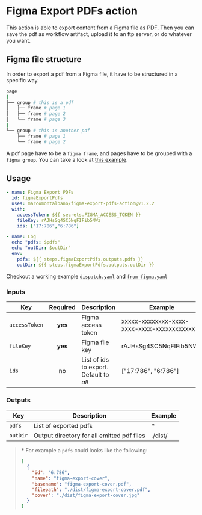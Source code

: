 # Figma Export PDFs action

This action is able to export content from a Figma file as PDF.
Then you can save the pdf as workflow artifact, upload it to an ftp server, or do whatever you want.

## Figma file structure

In order to export a pdf from a Figma file, it have to be structured in a specific way.

```sh
page
|
├── group # this is a pdf
│   ├── frame # page 1
│   ├── frame # page 2
│   └── frame # page 3
|
└── group # this is another pdf
    ├── frame # page 1
    └── frame # page 2
```

A pdf page have to be a `figma frame`, and pages have to be grouped with a `figma group`.
You can take a look at [this example](https://www.figma.com/file/VQxKo2pnaksjE7Vql999Qv/figma-export-pdfs-action?node-id=138%3A28).


## Usage

```yml
- name: Figma Export PDFs
  id: figmaExportPdfs
  uses: marcomontalbano/figma-export-pdfs-action@v1.2.2
  with:
    accessToken: ${{ secrets.FIGMA_ACCESS_TOKEN }}
    fileKey: rAJHsSg4SC5NqFIFib5NWz
    ids: ["17:786","6:786"]

- name: Log
  echo "pdfs: $pdfs"
  echo "outDir: $outDir"
  env:
    pdfs: ${{ steps.figmaExportPdfs.outputs.pdfs }}
    outDir: ${{ steps.figmaExportPdfs.outputs.outDir }}
```

Checkout a working example [`dispatch.yaml`](.github/workflows/dispatch.yaml) and [`from-figma.yaml`](.github/workflows/from-figma.yaml)

### Inputs

| Key           | Required | Description                               | Example                                    | Default |
|---------------|:--------:|-------------------------------------------|--------------------------------------------|:-------:|
| `accessToken` |  **yes** | Figma access token                        | xxxxx-xxxxxxxx-xxxx-xxxx-xxxx-xxxxxxxxxxxx |         |
| `fileKey`     |  **yes** | Figma file key                            | rAJHsSg4SC5NqFIFib5NWz                     |         |
| `ids`         |    no    | List of ids to export. Default to *all*   | ["17:786", "6:786"]                        |   [ ]   |


### Outputs

| Key      | Description                                | Example |
|----------|--------------------------------------------|---------|
| `pdfs`   | List of exported pdfs                      | *       |
| `outDir` | Output directory for all emitted pdf files | ./dist/ |

> **\*** For example a `pdfs` could looks like the following:
> 
> ```json
> [
>   {
>     "id": "6:786",
>     "name": "figma-export-cover",
>     "basename": "figma-export-cover.pdf",
>     "filepath": "./dist/figma-export-cover.pdf",
>     "cover": "./dist/figma-export-cover.jpg"
>   }
> ]
> ```
